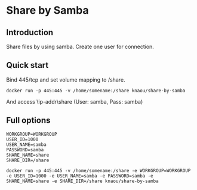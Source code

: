 Share by Samba
=================

## Introduction

Share files by using samba. 
Create one user for connection.

## Quick start

Bind 445/tcp and set volume mapping to /share.

    docker run -p 445:445 -v /home/somename:/share knaou/share-by-samba

And access \\ip-addr\share (User: samba, Pass: samba)

## Full options

    WORKGROUP=WORKGROUP
    USER_ID=1000
    USER_NAME=samba
    PASSWORD=samba
    SHARE_NAME=share
    SHARE_DIR=/share

    docker run -p 445:445 -v /home/somename:/share -e WORKGROUP=WORKGROUP -e USER_ID=1000 -e USER_NAME=samba -e PASSWORD=samba -e SHARE_NAME=share -e SHARE_DIR=/share knaou/share-by-samba

